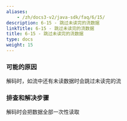 ```yaml
---
aliases:
    - /zh/docs3-v2/java-sdk/faq/6/15/
description: 6-15 - 跳过未读完的流数据
linkTitle: 6-15 - 跳过未读完的流数据
title: 6-15 - 跳过未读完的流数据
type: docs
weight: 15
---
```



### 可能的原因

解码时，如流中还有未读数据时会跳过未读完的流

### 排查和解决步骤

解码时会把数据全部一次性读取